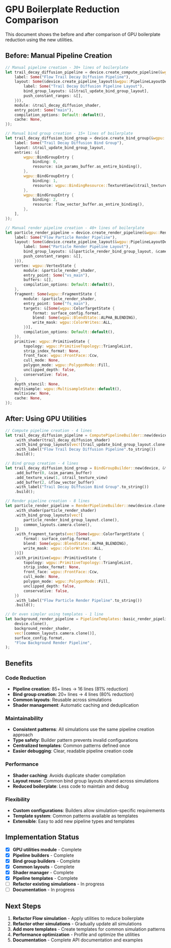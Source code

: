# GPU Boilerplate Reduction Comparison

This document shows the before and after comparison of GPU boilerplate reduction using the new utilities.

## Before: Manual Pipeline Creation

```rust
// Manual pipeline creation - 30+ lines of boilerplate
let trail_decay_diffusion_pipeline = device.create_compute_pipeline(&wgpu::ComputePipelineDescriptor {
    label: Some("Flow Trail Decay Diffusion Pipeline"),
    layout: Some(&device.create_pipeline_layout(&wgpu::PipelineLayoutDescriptor {
        label: Some("Trail Decay Diffusion Pipeline Layout"),
        bind_group_layouts: &[&trail_update_bind_group_layout],
        push_constant_ranges: &[],
    })),
    module: &trail_decay_diffusion_shader,
    entry_point: Some("main"),
    compilation_options: Default::default(),
    cache: None,
});

// Manual bind group creation - 15+ lines of boilerplate
let trail_decay_diffusion_bind_group = device.create_bind_group(&wgpu::BindGroupDescriptor {
    label: Some("Trail Decay Diffusion Bind Group"),
    layout: &trail_update_bind_group_layout,
    entries: &[
        wgpu::BindGroupEntry {
            binding: 0,
            resource: sim_params_buffer.as_entire_binding(),
        },
        wgpu::BindGroupEntry {
            binding: 1,
            resource: wgpu::BindingResource::TextureView(&trail_texture_view),
        },
        wgpu::BindGroupEntry {
            binding: 2,
            resource: flow_vector_buffer.as_entire_binding(),
        },
    ],
});

// Manual render pipeline creation - 40+ lines of boilerplate
let particle_render_pipeline = device.create_render_pipeline(&wgpu::RenderPipelineDescriptor {
    label: Some("Flow Particle Render Pipeline"),
    layout: Some(&device.create_pipeline_layout(&wgpu::PipelineLayoutDescriptor {
        label: Some("Particle Render Pipeline Layout"),
        bind_group_layouts: &[&particle_render_bind_group_layout, &camera_bind_group_layout],
        push_constant_ranges: &[],
    })),
    vertex: wgpu::VertexState {
        module: &particle_render_shader,
        entry_point: Some("vs_main"),
        buffers: &[],
        compilation_options: Default::default(),
    },
    fragment: Some(wgpu::FragmentState {
        module: &particle_render_shader,
        entry_point: Some("fs_main"),
        targets: &[Some(wgpu::ColorTargetState {
            format: surface_config.format,
            blend: Some(wgpu::BlendState::ALPHA_BLENDING),
            write_mask: wgpu::ColorWrites::ALL,
        })],
        compilation_options: Default::default(),
    }),
    primitive: wgpu::PrimitiveState {
        topology: wgpu::PrimitiveTopology::TriangleList,
        strip_index_format: None,
        front_face: wgpu::FrontFace::Ccw,
        cull_mode: None,
        polygon_mode: wgpu::PolygonMode::Fill,
        unclipped_depth: false,
        conservative: false,
    },
    depth_stencil: None,
    multisample: wgpu::MultisampleState::default(),
    multiview: None,
    cache: None,
});
```

## After: Using GPU Utilities

```rust
// Compute pipeline creation - 4 lines
let trail_decay_diffusion_pipeline = ComputePipelineBuilder::new(device.clone())
    .with_shader(trail_decay_diffusion_shader)
    .with_bind_group_layouts(vec![trail_update_bind_group_layout.clone()])
    .with_label("Flow Trail Decay Diffusion Pipeline".to_string())
    .build();

// Bind group creation - 4 lines
let trail_decay_diffusion_bind_group = BindGroupBuilder::new(device, &trail_update_bind_group_layout)
    .add_buffer(0, &sim_params_buffer)
    .add_texture_view(1, &trail_texture_view)
    .add_buffer(2, &flow_vector_buffer)
    .with_label("Trail Decay Diffusion Bind Group".to_string())
    .build();

// Render pipeline creation - 8 lines
let particle_render_pipeline = RenderPipelineBuilder::new(device.clone())
    .with_shader(particle_render_shader)
    .with_bind_group_layouts(vec![
        particle_render_bind_group_layout.clone(),
        common_layouts.camera.clone(),
    ])
    .with_fragment_targets(vec![Some(wgpu::ColorTargetState {
        format: surface_config.format,
        blend: Some(wgpu::BlendState::ALPHA_BLENDING),
        write_mask: wgpu::ColorWrites::ALL,
    })])
    .with_primitive(wgpu::PrimitiveState {
        topology: wgpu::PrimitiveTopology::TriangleList,
        strip_index_format: None,
        front_face: wgpu::FrontFace::Ccw,
        cull_mode: None,
        polygon_mode: wgpu::PolygonMode::Fill,
        unclipped_depth: false,
        conservative: false,
    })
    .with_label("Flow Particle Render Pipeline".to_string())
    .build();

// Or even simpler using templates - 1 line
let background_render_pipeline = PipelineTemplates::basic_render_pipeline(
    device.clone(),
    background_render_shader,
    vec![common_layouts.camera.clone()],
    surface_config.format,
    "Flow Background Render Pipeline",
);
```

## Benefits

### Code Reduction
- **Pipeline creation**: 85+ lines → 16 lines (81% reduction)
- **Bind group creation**: 20+ lines → 4 lines (80% reduction)
- **Common layouts**: Reusable across simulations
- **Shader management**: Automatic caching and deduplication

### Maintainability
- **Consistent patterns**: All simulations use the same pipeline creation approach
- **Type safety**: Builder pattern prevents invalid configurations
- **Centralized templates**: Common patterns defined once
- **Easier debugging**: Clear, readable pipeline creation code

### Performance
- **Shader caching**: Avoids duplicate shader compilation
- **Layout reuse**: Common bind group layouts shared across simulations
- **Reduced boilerplate**: Less code to maintain and debug

### Flexibility
- **Custom configurations**: Builders allow simulation-specific requirements
- **Template system**: Common patterns available as templates
- **Extensible**: Easy to add new pipeline types and templates

## Implementation Status

- [x] **GPU utilities module** - Complete
- [x] **Pipeline builders** - Complete
- [x] **Bind group builders** - Complete
- [x] **Common layouts** - Complete
- [x] **Shader manager** - Complete
- [x] **Pipeline templates** - Complete
- [ ] **Refactor existing simulations** - In progress
- [ ] **Documentation** - In progress

## Next Steps

1. **Refactor Flow simulation** - Apply utilities to reduce boilerplate
2. **Refactor other simulations** - Gradually update all simulations
3. **Add more templates** - Create templates for common simulation patterns
4. **Performance optimization** - Profile and optimize the utilities
5. **Documentation** - Complete API documentation and examples 